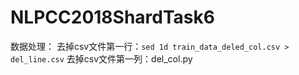 # NLPCC2018ShardTask6

数据处理：
去掉csv文件第一行：`sed 1d train_data_deled_col.csv > del_line.csv`
去掉csv文件第一列：del_col.py
